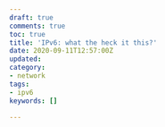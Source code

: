 ```yaml
---
draft: true
comments: true
toc: true
title: 'IPv6: what the heck it this?'
date: 2020-09-11T12:57:00Z
updated: 
category:
- network
tags:
- ipv6
keywords: []

---
```

